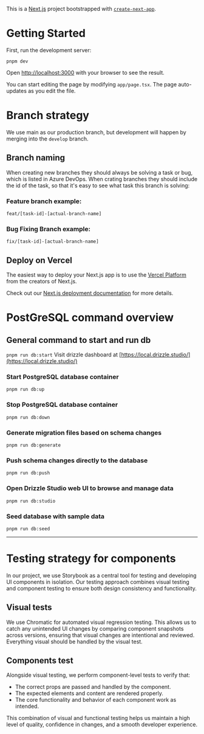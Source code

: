 This is a [Next.js](https://nextjs.org) project bootstrapped with [`create-next-app`](https://nextjs.org/docs/app/api-reference/cli/create-next-app).

# Getting Started

First, run the development server:

`pnpm dev`


Open [http://localhost:3000](http://localhost:3000) with your browser to see the result.

You can start editing the page by modifying `app/page.tsx`. The page auto-updates as you edit the file.

# Branch strategy
We use main as our production branch, but development will happen by merging into the `develop` branch.
## Branch naming
When creating new branches they should always be solving a task or bug, which is listed in Azure DevOps. When crating branches they should include the id of the task, so that it's easy to see what task this branch is solving:
### Feature branch example:
`feat/[task-id]-[actual-branch-name]`
### Bug Fixing Branch example:
`fix/[task-id]-[actual-branch-name]`


## Deploy on Vercel
The easiest way to deploy your Next.js app is to use the [Vercel Platform](https://vercel.com/new?utm_medium=default-template&filter=next.js&utm_source=create-next-app&utm_campaign=create-next-app-readme) from the creators of Next.js.

Check out our [Next.js deployment documentation](https://nextjs.org/docs/app/building-your-application/deploying) for more details.

# PostGreSQL command overview

## General command to start and run db
`pnpm run db:start`
Visit drizzle dashboard at [https://local.drizzle.studio/](https://local.drizzle.studio/)

### Start PostgreSQL database container
`pnpm run db:up`

### Stop PostgreSQL database container
`pnpm run db:down`

### Generate migration files based on schema changes
`pnpm run db:generate`

### Push schema changes directly to the database
`pnpm run db:push`

### Open Drizzle Studio web UI to browse and manage data
`pnpm run db:studio`

### Seed database with sample data
`pnpm run db:seed`

---

# Testing strategy for components
In our project, we use Storybook as a central tool for testing and developing UI components in isolation. Our testing approach combines visual testing and component testing to ensure both design consistency and functionality.

## Visual tests
We use Chromatic for automated visual regression testing. This allows us to catch any unintended UI changes by comparing component snapshots across versions, ensuring that visual changes are intentional and reviewed.
Everything visual should be handled by the visual test.


## Components test
Alongside visual testing, we perform component-level tests to verify that:
- The correct props are passed and handled by the component.
- The expected elements and content are rendered properly.
- The core functionality and behavior of each component work as intended.

This combination of visual and functional testing helps us maintain a high level of quality, confidence in changes, and a smooth developer experience.